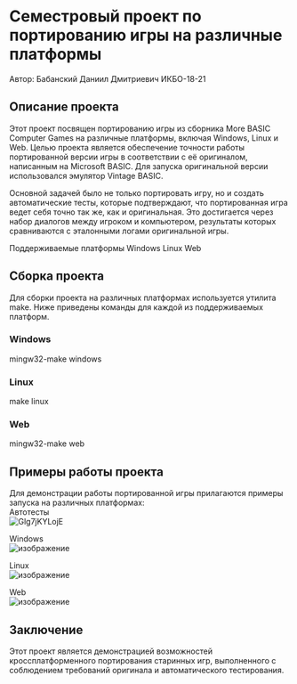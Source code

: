 # Семестровый проект по портированию игры на различные платформы
Автор: Бабанский Даниил Дмитриевич ИКБО-18-21
## Описание проекта

Этот проект посвящен портированию игры из сборника More BASIC Computer Games на различные платформы, включая Windows, Linux и Web. Целью проекта является обеспечение точности работы портированной версии игры в соответствии с её оригиналом, написанным на Microsoft BASIC. Для запуска оригинальной версии использовался эмулятор Vintage BASIC.

Основной задачей было не только портировать игру, но и создать автоматические тесты, которые подтверждают, что портированная игра ведет себя точно так же, как и оригинальная. Это достигается через набор диалогов между игроком и компьютером, результаты которых сравниваются с эталонными логами оригинальной игры.

Поддерживаемые платформы Windows Linux Web
## Сборка проекта

Для сборки проекта на различных платформах используется утилита make. Ниже приведены команды для каждой из поддерживаемых платформ.
### Windows

mingw32-make windows
### Linux

make linux

### Web

mingw32-make web
## Примеры работы проекта
Для демонстрации работы портированной игры прилагаются примеры запуска на различных платформах:\
Автотесты\
![Glg7jKYLojE](https://github.com/user-attachments/assets/00a4bd4d-99f4-431c-8694-c0fbd345457a)

Windows\
![изображение](https://github.com/user-attachments/assets/dd61c354-fd18-4060-bd49-b59edb1edb43)

Linux\
![изображение](https://github.com/user-attachments/assets/78cb495d-30c1-412d-a516-18a9df5514af)

Web\
![изображение](https://github.com/user-attachments/assets/e313c568-a0f6-47b2-9314-13793b012efd)

## Заключение
Этот проект является демонстрацией возможностей кроссплатформенного портирования старинных игр, выполненного с соблюдением требований оригинала и автоматического тестирования.
